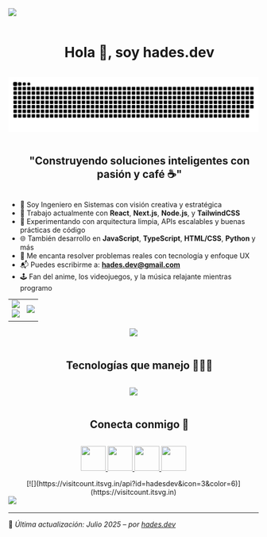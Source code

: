 <!-- Divider -->
<img src="https://user-images.githubusercontent.com/73097560/115834477-dbab4500-a447-11eb-908a-139a6edaec5c.gif" />

<!-- Presentación -->
<div id="user-content-toc">
  <ul align="center">
    <summary><h1 style="display: inline-block">Hola 👋, soy hades.dev</h1></summary>
  </ul>
</div>

<!-- Snake animación -->
<div align="center">
  <img src="https://github.com/1999AZZAR/1999AZZAR/blob/readme/resources/img/grid-snake.svg" alt="snake" />
</div>

<!-- Frase -->
<div id="user-content-toc">
  <ul align="center">
    <summary><h2 style="display: inline-block">"Construyendo soluciones inteligentes con pasión y café ☕"</h2></summary>
  </ul>
</div>

<!-- Intro -->
- 💼 Soy Ingeniero en Sistemas con visión creativa y estratégica  
- 🚀 Trabajo actualmente con **React**, **Next.js**, **Node.js**, y **TailwindCSS**
- 🧠 Experimentando con arquitectura limpia, APIs escalables y buenas prácticas de código
- 🌐 También desarrollo en **JavaScript**, **TypeScript**, **HTML/CSS**, **Python** y más
- 🎯 Me encanta resolver problemas reales con tecnología y enfoque UX
- 📬 Puedes escribirme a: **hades.dev@gmail.com**
- 🕹️ Fan del anime, los videojuegos, y la música relajante mientras programo

<!-- Stats -->
<p align="center">
<table align="center">
<tr>
<td width="50%" align="center">
  <img src="https://github-readme-stats.vercel.app/api?username=hadesdev&theme=dark&show_icons=true&count_private=true" />
  <br />
  <img src="https://github-readme-streak-stats.herokuapp.com/?user=hadesdev&theme=dark&hide_border=false" />
</td>
<td width="50%" align="center">
  <img src="https://github-readme-stats.vercel.app/api/top-langs/?username=hadesdev&theme=dark&hide_border=false&no-bg=true&langs_count=10" />
</td>
</tr>
</table>
</p>

<!-- Trofeos -->
<div align="center">
  <img src="https://github-profile-trophy.vercel.app/?username=hadesdev&theme=radical&row=1&column=7&margin-h=15&margin-w=5&no-bg=true" />
</div>

<!-- Tecnologías -->
<div id="user-content-toc">
  <ul align="center">
    <summary><h2 style="display: inline-block">Tecnologías que manejo 👨🏻‍💻</h2></summary>
  </ul>
</div>

<p align="center">
  <img src="https://skillicons.dev/icons?i=react,nextjs,nodejs,tailwind,ts,js,html,css,git,github,firebase,mysql,mongodb,linux,py,vscode&perline=10" />
</p>

<!-- Contacto -->
<div id="user-content-toc">
  <ul align="center">
    <summary><h2 style="display: inline-block">Conecta conmigo 🤝</h2></summary>
  </ul>
</div>

<p align="center">
  <a href="https://www.linkedin.com/in/hadesdev" target="_blank">
    <img src="https://user-images.githubusercontent.com/88904952/234979284-68c11d7f-1acc-4f0c-ac78-044e1037d7b0.png" height="50" width="50" />
  </a>
  <a href="https://twitter.com/hadesdev" target="_blank">
    <img src="https://user-images.githubusercontent.com/88904952/234980676-61bfb021-ecc8-48f7-88e6-34c1b06c4a58.png" height="50" width="50" />
  </a>
  <a href="https://www.instagram.com/hades.dev" target="_blank">
    <img src="https://user-images.githubusercontent.com/88904952/234981169-2dd1e58f-4b7e-468c-8213-034ba62156c3.png" height="50" width="50" />
  </a>
  <a href="https://discord.com/users/1234567890" target="_blank">
    <img src="https://user-images.githubusercontent.com/88904952/234982627-019fd336-6248-453c-9b05-97c13fd1d207.png" height="50" width="50" />
  </a>
</p>

<!-- Visitas -->
<div align="center">
  [![](https://visitcount.itsvg.in/api?id=hadesdev&icon=3&color=6)](https://visitcount.itsvg.in)
</div>

<!-- Divider -->
<img src="https://user-images.githubusercontent.com/73097560/115834477-dbab4500-a447-11eb-908a-139a6edaec5c.gif" />

---

📌 *Última actualización: Julio 2025 – por [hades.dev](https://github.com/hadesdev)*
